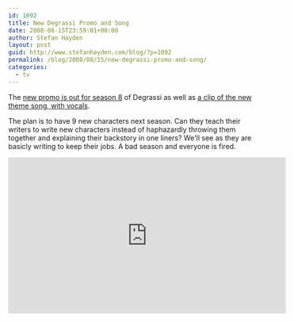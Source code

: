 ```yaml
---
id: 1092
title: New Degrassi Promo and Song
date: 2008-08-15T23:59:01+00:00
author: Stefan Hayden
layout: post
guid: http://www.stefanhayden.com/blog/?p=1092
permalink: /blog/2008/08/15/new-degrassi-promo-and-song/
categories:
  - tv
---
```

The <a href="https://www.youtube.com/watch?v=nd5EvopBEcI">new promo is out for season 8</a> of Degrassi as well as <a href="http://www.the-n.com/ntv/karaoke/degrassi/video_popup.php?s=310">a clip of the new theme song, with vocals</a>.

The plan is to have 9 new characters next season. Can they teach their writers to write new characters instead of haphazardly throwing them together and explaining their backstory in one liners? We'll see as they are basicly writing to keep their jobs. A bad season and everyone is fired.

<iframe width="560" height="315" src="https://www.youtube.com/embed/nd5EvopBEcI" title="YouTube video player" frameborder="0" allow="accelerometer; autoplay; clipboard-write; encrypted-media; gyroscope; picture-in-picture" allowfullscreen></iframe>